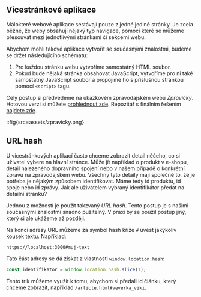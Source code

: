 ## Vícestránkové aplikace

Málokteré webové aplikace sestávají pouze z jedné jediné stránky. Je zcela běžné, že weby obsahují nějaký typ navigace, pomocí které se můžeme přesouvat mezi jednotlivými stránkami či sekcemi webu.

Abychom mohli takové aplikace vytvořit se současnými znalostmi, budeme se držet následujícího schématu:

1. Pro každou stránku webu vytvoříme samostatný HTML soubor.
1. Pokud bude nějaká stránka obsahovat JavaScript, vytvoříme pro ni také samostatný JavaScript soubor a propojíme ho s příslušnou stránkou pomocí `<script>` tagu.

Celý postup si předvedeme na ukázkovém zpravodajském webu _Zprávičky_. Hotovou verzi si můžete [prohlédnout zde](https://czechitas-podklady.cz/ukazka-zpravicky). Repozitář s finálním řešením [najdete zde](https://github.com/Czechitas-podklady-WEB/ukazka-zpravicky).

::fig{src=assets/zpravicky.png}

## URL hash

U vícestránkových aplikací často chceme zobrazit detail něčeho, co si uživatel vybere na hlavní stránce. Může jít například o produkt v e-shopu, detail nalezeného dopravního spojení nebo v našem případě o konkrétní zprávu na zpravodajském webu. Všechny tyto detaily mají společné to, že je potřeba je nějakým způsobem identifikovat. Máme tedy id produktu, id spoje nebo id zprávy. Jak ale uživatelem vybraný identifikátor předat na detailní stránku?

Jednou z možností je použít takzvaný _URL hash_. Tento postup je s  našimi současnými znalostmi snadno pužitelný. V praxi by se použil postup jiný, který si ale ukážeme až později. 

Na konci adresy URL můžeme za symbol hash kříže `#` uvést jakýkoliv kousek textu. Například:

```
https://localhost:3000#muj-text
```

Tato část adresy se dá získat z vlastnosti `window.location.hash`:

```js
const identifikator = window.location.hash.slice(1);
```

Tento trik můžeme využít k tomu, abychom si předali id článku, který chceme zobrazit, například `/article.html#veverka_viki`.
